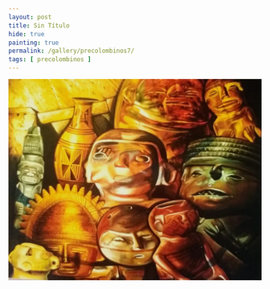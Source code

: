 ```yaml
---
layout: post
title: Sin Título
hide: true
painting: true
permalink: /gallery/precolombinos7/
tags: [ precolombinos ]
---
```


![Sin Título](/assets/img/paintings/precolomb_7.jpeg)
